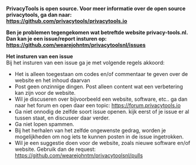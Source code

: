 <p><strong>PrivacyTools is open source. Voor meer informatie over de
open source privacytools, ga dan naar: <a
href="https://github.com/privacytools/privacytools.io" target="_blank"
rel="noopener">https://github.com/privacytools/privacytools.io</a></strong></p>
<p><strong>Ben je problemen tegengekomen wat betreftde website
privacy-tools.nl. Dan kan je een issue/report insturen op: </strong><a
href="https://github.com/wearejohntm/privacytoolsnl/issues"
target="_blank" rel="noopener"><strong>https://github.com/wearejohntm/privacytoolsnl/issues</strong></a></p>
<span style="font-weight: bold;">Het insturen van een issue</span><br>
Bij het insturen van een issue ga je met volgende regels akkoord:
<ul>
<li>Het is alleen toegestaan om codes en/of commentaar te geven over
de website en het inhoud daarvan</li>
<li>Post geen onzinnige dingen. Post alleen content wat een
verbetering kan zijn voor de website.</li>
<li>Wil je discuseren over bijvoorbeeld een website, software, etc..
ga dan naar het forum en open daar een topic: <a
href="https://forum.privacytools.io" target="_blank">https://forum.privacytools.io</a><br>
</li>
<li>Ga niet onnodig de zelfde soort issue openen. kijk eerst of je
issue er al tussen staat, en discuseer daar verder.</li>
<li>Ga niet lopen spammen.</li>
<li>Bij het herhalen van het zelfde ongewenste gedrag, worden je
mogelijkheden om nog iets te kunnen posten in de issue ingetrokken.</li>
<li>Wil je een suggestie doen voor de website, zoals nieuwe software
en/of website. Gebruik dan de request: <a
href="https://github.com/wearejohntm/privacytoolsnl/pulls"
target="_blank" rel="noopener">https://github.com/wearejohntm/privacytoolsnl/pulls</a></li>
</ul>
